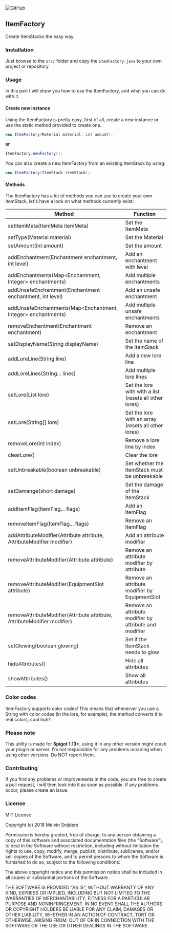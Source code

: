 ![GitHub](https://img.shields.io/github/license/mashape/apistatus.svg)
## ItemFactory ##  
Create ItemStacks the easy way.  
  
### Installation ###  
Just browse to the `src/` folder and copy the `ItemFactory.java` to your own project or repository.  
  
### Usage  ###  
In this part I will show you how to use the ItemFactory, and what you can do with it.  
  
#### Create new instance ####  
Using the ItemFactory is pretty easy, first of all, create a new instance or use the static method provided to create one.  
  
```java  
new ItemFactory(Material material, int amount);  
```  
  
**or**  
  
```java  
ItemFactory.newFactory();  
```  
  
You can also create a new ItemFactory from an existing ItemStack by using:  
  
```java  
new ItemFactory(ItemStack itemStack);  
```  
  
#### Methods ####  
The ItemFactory has a lot of methods you can use to create your own ItemStack, let's have a look on what methods currently exist:  
  
Method | Function  
------------ | -------------  
setItemMeta(ItemMeta itemMeta) | Set the ItemMeta  
setType(Material material) | Set the Material
setAmount(int amount) | Set the amount
addEnchantment(Enchantment enchantment, int level) | Add an enchantment with level
addEnchantments(Map<Enchantment, Integer> enchantments) | Add multiple enchantments
addUnsafeEnchantment(Enchantment enchantment, int level) | Add an unsafe enchantment
addUnsafeEnchantments(Map<Enchantment, Integer> enchantments) | Add multiple unsafe enchantments
removeEnchantment(Enchantment enchantment) | Remove an enchantment
setDisplayName(String displayName) | Set the name of the ItemStack
addLoreLine(String line) | Add a new lore line
addLoreLines(String... lines) | Add multiple lore lines
setLore(List<String> lore) | Set the lore with with a list (resets all other lores)
setLore(String[] lore) | Set the lore with an array (resets all other lores)
removeLore(int index) | Remove a lore line by index
clearLore() | Clear the lore
setUnbreakable(boolean unbreakable) | Set whether the ItemStack must be unbreakable
setDamange(short damage) | Set the damage of the ItemStack
addItemFlag(ItemFlag... flags) | Add an ItemFlag
removeItemFlag(ItemFlag... flags) | Remove an ItemFlag
addAttributeModifier(Attribute attribute, AttributeModifier modifier) | Add an attribute modifier
removeAttributeModifier(Attribute attribute) | Remove an attribute modifier by attribute
removeAttributeModifier(EquipmentSlot attribute) | Remove an attribute modifier by EquipmentSlot
removeAttributeModifier(Attribute attribute, AttributeModifier modifier) | Remove an attribute modifier by attribute and modifier
setGlowing(boolean glowing) | Set if the ItemStack needs to glow
hideAttributes() | Hide all attributes
showAttributes() | Show all attributes

### Color codes ###
ItemFactory supports color codes! This means that whenerver you use a String with color codes (in the lore, for example), the method converts it to real colors, cool huh?

### Please note ###
This utility is made for **Spigot 1.13+**, using it in any other version might crash your plugin or server.
I'm not responsible for any problems occuring when using other versions. Do NOT report them.

### Contributing ###
If you find any problems or improvements in the code, you are free to create a pull request, I will then look into it as soon as possible. If any problems occur, please create an issue.

### License ###
MIT License

Copyright (c) 2018 Melvin Snijders

Permission is hereby granted, free of charge, to any person obtaining a copy
of this software and associated documentation files (the "Software"), to deal
in the Software without restriction, including without limitation the rights
to use, copy, modify, merge, publish, distribute, sublicense, and/or sell
copies of the Software, and to permit persons to whom the Software is
furnished to do so, subject to the following conditions:

The above copyright notice and this permission notice shall be included in all
copies or substantial portions of the Software.

THE SOFTWARE IS PROVIDED "AS IS", WITHOUT WARRANTY OF ANY KIND, EXPRESS OR
IMPLIED, INCLUDING BUT NOT LIMITED TO THE WARRANTIES OF MERCHANTABILITY,
FITNESS FOR A PARTICULAR PURPOSE AND NONINFRINGEMENT. IN NO EVENT SHALL THE
AUTHORS OR COPYRIGHT HOLDERS BE LIABLE FOR ANY CLAIM, DAMAGES OR OTHER
LIABILITY, WHETHER IN AN ACTION OF CONTRACT, TORT OR OTHERWISE, ARISING FROM,
OUT OF OR IN CONNECTION WITH THE SOFTWARE OR THE USE OR OTHER DEALINGS IN THE
SOFTWARE.